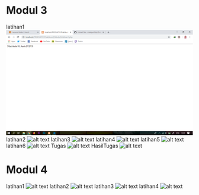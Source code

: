 # Modul 3
latihan1
![alt text](https://github.com/rizalagus26rpl/Praktikum2/blob/master/Praktikum2/Modul3/Latihan1.png?raw=true)
latihan2
![alt text](https://github.com/rizalagus26rpl/Praktikum1/blob/master/Praktikum2/Modul3/Latihan2.png?raw=true)
latihan3
![alt text](https://github.com/rizalagus26rpl/Praktikum1/blob/master/Praktikum2/Modul3/Latihan3.png?raw=true)
latihan4
![alt text](https://github.com/rizalagus26rpl/Praktikum1/blob/master/Praktikum2/Modul3/Latihan4.png?raw=true)
latihan5
![alt text](https://github.com/rizalagus26rpl/Praktikum1/blob/master/Praktikum2/Modul3/Latihan5.png?raw=true)
latihan6
![alt text](https://github.com/rizalagus26rpl/Praktikum1/blob/master/Praktikum2/Modul3/Latihan6.png?raw=true)
Tugas
![alt text](https://github.com/rizalagus26rpl/Praktikum1/blob/master/Praktikum2/Modul3/Tugas1.png?raw=true)
HasilTugas
![alt text](https://github.com/rizalagus26rpl/Praktikum1/blob/master/Praktikum2/Modul3/HasilTugas1.png?raw=true)

# Modul 4
latihan1
![alt text](https://github.com/rizalagus26rpl/Praktikum1/blob/master/Praktikum2/Modul4/Latihan1.png?raw=true)
latihan2
![alt text](https://github.com/rizalagus26rpl/Praktikum1/blob/master/Praktikum2/Modul4/Latihan2.png?raw=true)
latihan3
![alt text](https://github.com/rizalagus26rpl/Praktikum1/blob/master/Praktikum2/Modul4/Latihan3.png?raw=true)
latihan4
![alt text](https://github.com/rizalagus26rpl/Praktikum1/blob/master/Praktikum2/Modul4/Latihan4.png?raw=true)
